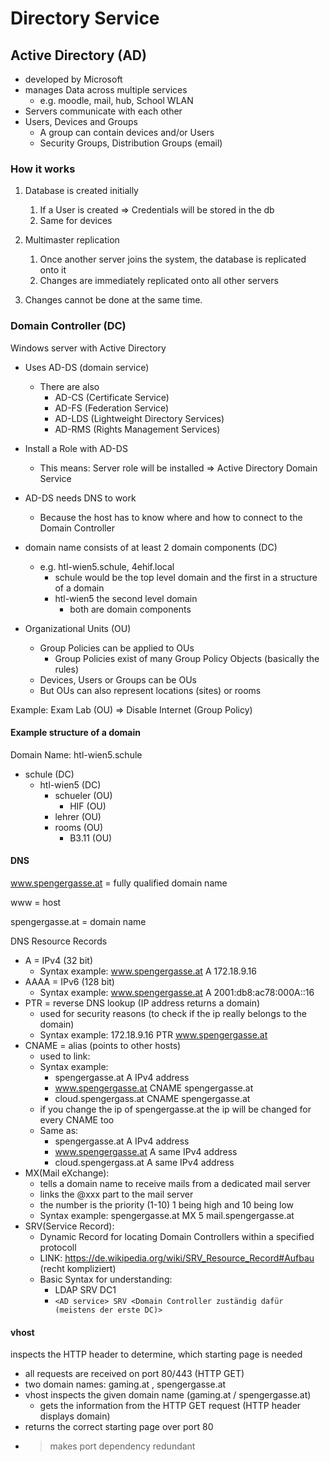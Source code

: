 # Directory Service

## Active Directory (AD) 

- developed by Microsoft
- manages Data across multiple services
   - e.g. moodle, mail, hub, School WLAN
- Servers communicate with each other
- Users, Devices and Groups 
    - A group can contain devices and/or Users
    - Security Groups, Distribution Groups (email)

### How it works

1. Database is created initially
    1. If a User is created => Credentials will be stored in the db
    2. Same for devices
2. Multimaster replication
    1. Once another server joins the system, the database is replicated onto it
    2. Changes are immediately replicated onto all other servers

3. Changes cannot be done at the same time. 

### Domain Controller (DC)

Windows server with Active Directory

- Uses AD-DS (domain service)
    - There are also
        - AD-CS (Certificate Service)
        - AD-FS (Federation Service)
        - AD-LDS (Lightweight Directory Services)
        - AD-RMS (Rights Management Services)
- Install a Role with AD-DS 
    - This means: Server role will be installed => Active Directory Domain Service
- AD-DS needs DNS to work
    - Because the host has to know where and how to connect to the Domain Controller

- domain name consists of at least 2 domain components (DC)
    - e.g. htl-wien5.schule, 4ehif.local
        - schule would be the top level domain and the first in a structure of a domain
        - htl-wien5 the second level domain
            - both are domain components
- Organizational Units (OU)
    - Group Policies can be applied to OUs
        - Group Policies exist of many Group Policy Objects (basically the rules)
    - Devices, Users or Groups can be OUs
    - But OUs can also represent locations (sites) or rooms
    
Example: Exam Lab (OU) => Disable Internet (Group Policy)

#### Example structure of a domain 

Domain Name: htl-wien5.schule

- schule (DC)
    - htl-wien5 (DC)
        - schueler (OU)
            - HIF (OU)
        - lehrer (OU)
        - rooms (OU)
            - B3.11 (OU)
    
#### DNS
www.spengergasse.at = fully qualified domain name

www = host

spengergasse.at = domain name

DNS Resource Records
   - A = IPv4 (32 bit)
        - Syntax example:  www.spengergasse.at A 172.18.9.16
   - AAAA = IPv6 (128 bit)
        - Syntax example:  www.spengergasse.at A 2001:db8:ac78:000A::16
   - PTR = reverse DNS lookup (IP address returns a domain)
        - used for security reasons (to check if the ip really belongs to the domain)
        - Syntax example:  172.18.9.16 PTR www.spengergasse.at
   - CNAME = alias (points to other hosts)
        - used to link:
        - Syntax example:
            - spengergasse.at A IPv4 address
            - www.spengergasse.at CNAME spengergasse.at
            - cloud.spengergass.at CNAME spengergasse.at
        - if you change the ip of spengergasse.at the ip will be changed for every CNAME too
        - Same as:
            - spengergasse.at A IPv4 address
            - www.spengergasse.at A same IPv4 address
            - cloud.spengergass.at A same IPv4 address
   - MX(Mail eXchange): 
        - tells a domain name to receive mails from a dedicated mail server
        - links the @xxx part to the mail server
        - the number is the priority (1-10) 1 being high and 10 being low
        - Syntax example:  spengergasse.at MX 5 mail.spengergasse.at
   - SRV(Service Record): 
        - Dynamic Record for locating Domain Controllers within a specified protocoll
        - LINK: https://de.wikipedia.org/wiki/SRV_Resource_Record#Aufbau (recht kompliziert)
        - Basic Syntax for understanding:
            - LDAP SRV DC1
            - `<AD service> SRV <Domain Controller zuständig dafür (meistens der erste DC)>`
               
   
#### vhost
inspects the HTTP header to determine, which starting page is needed
   - all requests are received on port 80/443 (HTTP GET)
   - two domain names: gaming.at , spengergasse.at
   - vhost inspects the given domain name (gaming.at / spengergasse.at)
        - gets the information from the HTTP GET request (HTTP header displays domain)
   - returns the correct starting page over port 80
   - > makes port dependency redundant

